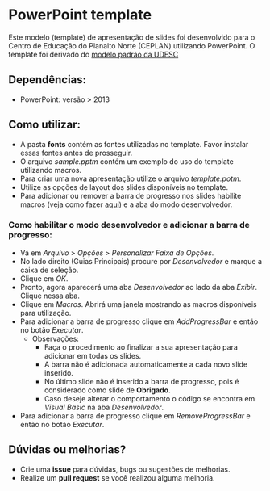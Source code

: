 # PowerPoint template

Este modelo (template) de apresentação de slides foi desenvolvido para o Centro de Educação do Planalto Norte (CEPLAN) utilizando PowerPoint. O template foi derivado do [modelo padrão da UDESC](http://www.udesc.br/arquivos/udesc/id_cpmenu/5524/template_TEMPLATE_DE_APRESENTA__O_UDESC_15_09_16_15029104943981_5524.pptx)

## Dependências:

- PowerPoint: versão > 2013

## Como utilizar:
- A pasta **fonts** contém as fontes utilizadas no template. Favor instalar essas fontes antes de prosseguir.
- O arquivo *sample.pptm* contém um exemplo do uso do template utilizando macros.
- Para criar uma nova apresentação utilize o arquivo *template.potm*.
- Utilize as opções de layout dos slides disponíveis no template.
- Para adicionar ou remover a barra de progresso nos slides habilite macros (veja como fazer [aqui](https://support.office.com/pt-br/article/Habilitar-ou-desabilitar-macros-em-arquivos-do-Office-12b036fd-d140-4e74-b45e-16fed1a7e5c6)) e a aba do modo desenvolvedor.

### Como habilitar o modo desenvolvedor e adicionar a barra de progresso:
- Vá em *Arquivo* > *Opções* > *Personalizar Faixa de Opções*.
- No lado direito (Guias Principais) procure por *Desenvolvedor* e marque a caixa de seleção.
- Clique em *OK*.
- Pronto, agora aparecerá uma aba *Desenvolvedor* ao lado da aba *Exibir*. Clique nessa aba.
- Clique em *Macros*. Abrirá uma janela mostrando as macros disponíveis para utilização. 
- Para adicionar a barra de progresso clique em *AddProgressBar* e então no botão *Executar*. 
	- Observações:
		- Faça o procedimento ao finalizar a sua apresentação para adicionar em todas os slides.
		- A barra não é adicionada automaticamente a cada novo slide inserido.
		- No último slide não é inserido a barra de progresso, pois é considerado como slide de **Obrigado**.
		- Caso deseje alterar o comportamento o código se encontra em *Visual Basic* na aba *Desenvolvedor*.
- Para adicionar a barra de progresso clique em *RemoveProgressBar* e então no botão *Executar*.

## Dúvidas ou melhorias?
- Crie uma **issue** para dúvidas, bugs ou sugestões de melhorias.
- Realize um **pull request** se você realizou alguma melhoria.
